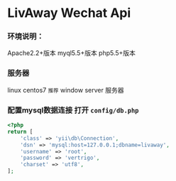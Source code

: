 # LivAway Wechat Api
### 环境说明：
Apache2.2+版本
myql5.5+版本
php5.5+版本
### 服务器 
linux centos7 `推荐`
window server 服务器
### 配置mysql数据连接 打开 `config/db.php`
```php
<?php
return [
    'class' => 'yii\db\Connection',
    'dsn' => 'mysql:host=127.0.0.1;dbname=livaway',
    'username' => 'root',
    'password' => 'vertrigo',
    'charset' => 'utf8',
];

```
